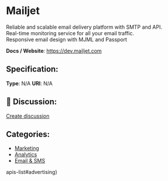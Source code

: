 # Mailjet


Reliable and scalable email delivery platform with SMTP and API.  
Real-time monitoring service for all your email traffic.  
Responsive email design with MJML and Passport

**Docs / Website**: https://dev.mailjet.com

## Specification:
**Type**:  N/A 
**URI**:  N/A 

## 💬 Discussion:
[Create discussion](link)

## Categories:
- [Marketing](https://github.com/apis-list/apis-list#marketing)
- [Analytics](https://github.com/apis-list/apis-list#analytics)
- [Email & SMS](https://github.com/apis-list/apis-list#email-and-sms)





apis-list#advertising)



